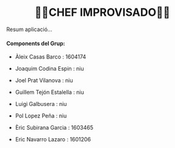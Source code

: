 <center><h1>👨‍🍳CHEF IMPROVISADO👨‍🍳</h1></center>

<p>Resum aplicació...</p>

<h4>Components del Grup:</h4>
<ul>
    <li>
        <p>Àleix Casas Barco : 1604174 </p>
    </li>
    <li>
        <p>Joaquim Codina Espin : niu </p>
    </li>
    <li>
        <p>Joel Prat Vilanova : niu </p>
    </li>
    <li>
        <p>Guillem Tejón Estalella : niu </p>
    </li>
    <li>
        <p>Luigi Galbusera : niu </p>
    </li>
    <li>
        <p>Pol Lopez Peña : niu </p>
    </li>
    <li>
        <p>Èric Subirana Garcia : 1603465 </p>
    </li>
    <li>
        <p>Eric Navarro Lazaro : 1601206 </p>
    </li>
</ul>
